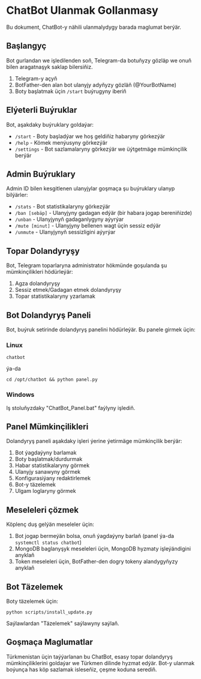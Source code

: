 # ChatBot Ulanmak Gollanmasy

Bu dokument, ChatBot-y nähili ulanmalydygy barada maglumat berýär.

## Başlangyç

Bot gurlandan we işledilenden soň, Telegram-da botuňyzy gözläp we onuň bilen aragatnaşyk saklap bilersiňiz.

1. Telegram-y açyň
2. BotFather-den alan bot ulanyjy adyňyzy gözläň (@YourBotName)
3. Boty başlatmak üçin `/start` buýrugyny iberiň

## Elýeterli Buýruklar

Bot, aşakdaky buýruklary goldaýar:

- `/start` - Boty başladýar we hoş geldiňiz habaryny görkezýär
- `/help` - Kömek menýusyny görkezýär
- `/settings` - Bot sazlamalaryny görkezýär we üýtgetmäge mümkinçilik berýär

## Admin Buýruklary

Admin ID bilen kesgitlenen ulanyjylar goşmaça şu buýruklary ulanyp bilýärler:

- `/stats` - Bot statistikalaryny görkezýär
- `/ban [sebäp]` - Ulanyjyny gadagan edýär (bir habara jogap bereniňizde)
- `/unban` - Ulanyjynyň gadaganlygyny aýyrýar
- `/mute [minut]` - Ulanyjyny bellenen wagt üçin sessiz edýär
- `/unmute` - Ulanyjynyň sessizligini aýyrýar

## Topar Dolandyryşy

Bot, Telegram toparlaryna administrator hökmünde goşulanda şu mümkinçilikleri hödürleýär:

1. Agza dolandyryşy
2. Sessiz etmek/Gadagan etmek dolandyryşy
3. Topar statistikalaryny yzarlamak

## Bot Dolandyryş Paneli

Bot, buýruk setirinde dolandyryş panelini hödürleýär. Bu panele girmek üçin:

### Linux

```
chatbot
```

ýa-da

```
cd /opt/chatbot && python panel.py
```

### Windows

Iş stoluňyzdaky "ChatBot_Panel.bat" faýlyny işlediň.

## Panel Mümkinçilikleri

Dolandyryş paneli aşakdaky işleri ýerine ýetirmäge mümkinçilik berýär:

1. Bot ýagdaýyny barlamak
2. Boty başlatmak/durdurmak
3. Habar statistikalaryny görmek
4. Ulanyjy sanawyny görmek
5. Konfigurasiýany redaktirlemek
6. Bot-y täzelemek
7. Ulgam loglaryny görmek

## Meseleleri çözmek

Köplenç duş gelýän meseleler üçin:

1. Bot jogap bermeýän bolsa, onuň ýagdaýyny barlaň (panel ýa-da `systemctl status chatbot`)
2. MongoDB baglanyşyk meseleleri üçin, MongoDB hyzmaty işleýändigini anyklaň
3. Token meseleleri üçin, BotFather-den dogry tokeny alandygyňyzy anyklaň

## Bot Täzelemek

Boty täzelemek üçin:

```
python scripts/install_update.py
```

Saýlawlardan "Täzelemek" saýlawyny saýlaň.

## Goşmaça Maglumatlar

Türkmenistan üçin taýýarlanan bu ChatBot, esasy topar dolandyryş mümkinçiliklerini goldaýar we Türkmen dilinde hyzmat edýär. Bot-y ulanmak boýunça has köp sazlamak isleseňiz, çeşme koduna serediň. 